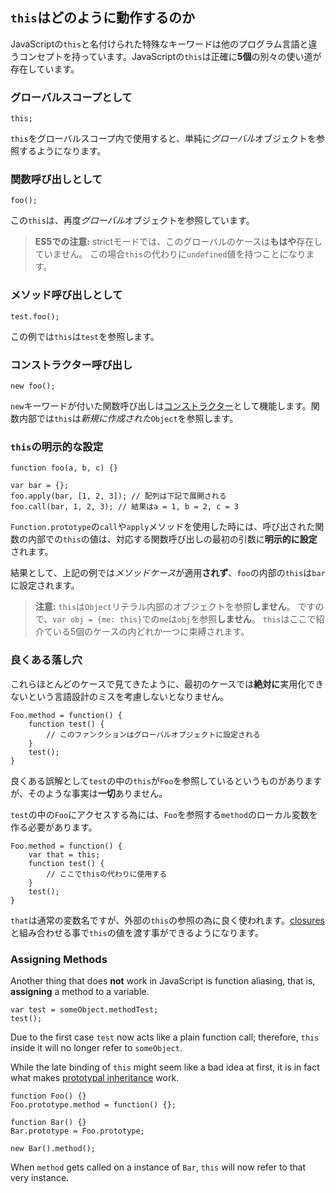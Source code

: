 ## `this`はどのように動作するのか

JavaScriptの`this`と名付けられた特殊なキーワードは他のプログラム言語と違うコンセプトを持っています。JavaScriptの`this`は正確に**5個**の別々の使い道が存在しています。

### グローバルスコープとして

    this;

`this`をグローバルスコープ内で使用すると、単純に*グローバル*オブジェクトを参照するようになります。


### 関数呼び出しとして

    foo();

この`this`は、再度*グローバル*オブジェクトを参照しています。

> **ES5での注意:** strictモードでは、このグローバルのケースは**もはや**存在していません。
> この場合`this`の代わりに`undefined`値を持つことになります。

### メソッド呼び出しとして

    test.foo(); 

この例では`this`は`test`を参照します。

### コンストラクター呼び出し

    new foo(); 

`new`キーワードが付いた関数呼び出しは[コンストラクター](#function.constructors)として機能します。関数内部では`this`は*新規に作成された*`Object`を参照します。

### `this`の明示的な設定

    function foo(a, b, c) {}

    var bar = {};
    foo.apply(bar, [1, 2, 3]); // 配列は下記で展開される
    foo.call(bar, 1, 2, 3); // 結果はa = 1, b = 2, c = 3

 `Function.prototype`の`call`や`apply`メソッドを使用した時には、呼び出された関数の内部での`this`の値は、対応する関数呼び出しの最初の引数に**明示的に設定**されます。

結果として、上記の例では*メソッドケース*が適用**されず**、`foo`の内部の`this`は`bar`に設定されます。

> **注意:** `this`は`Object`リテラル内部のオブジェクトを参照**しません**。
> ですので、`var obj = {me: this}`での`me`は`obj`を参照**しません**。
> `this`はここで紹介ている5個のケースの内どれか一つに束縛されます。

### 良くある落し穴

これらほとんどのケースで見てきたように、最初のケースでは**絶対に**実用化できないという言語設計のミスを考慮しないとなりません。

    Foo.method = function() {
        function test() {
            // このファンクションはグローバルオブジェクトに設定される
        }
        test();
    }

良くある誤解として`test`の中の`this`が`Foo`を参照しているというものがありますが、そのような事実は**一切**ありません。

`test`の中の`Foo`にアクセスする為には、`Foo`を参照する`method`のローカル変数を作る必要があります。

    Foo.method = function() {
        var that = this;
        function test() {
            // ここでthisの代わりに使用する
        }
        test();
    }

`that`は通常の変数名ですが、外部の`this`の参照の為に良く使われます。[closures](#function.closures)と組み合わせる事で`this`の値を渡す事ができるようになります。

### Assigning Methods

Another thing that does **not** work in JavaScript is function aliasing, that is,
**assigning** a method to a variable.

    var test = someObject.methodTest;
    test();

Due to the first case `test` now acts like a plain function call; therefore,
`this` inside it will no longer refer to `someObject`.

While the late binding of `this` might seem like a bad idea at first, it is in 
fact what makes [prototypal inheritance](#object.prototype) work. 

    function Foo() {}
    Foo.prototype.method = function() {};

    function Bar() {}
    Bar.prototype = Foo.prototype;

    new Bar().method();

When `method` gets called on a instance of `Bar`, `this` will now refer to that
very instance. 


